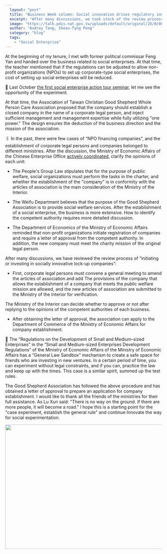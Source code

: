 ```yaml
---
  layout: "post"
  title: "Business Week column: Social innovation drives regulatory innovation"
  excerpt: "After many discussions, we took stock of the review process of “initiating or investing in socially innovative lock-up companies”."
  image: "https://talk.pdis.nat.gov.tw/uploads/default/original/2X/0/001fc8eadae68d58b8ae817a22ac819d9bd89df3.jpg"
  author: "Audrey Tang, Sheau-Tyng Peng"
  category: "blog"
  tags: 
    - "Social Enterprise"
---
```



 At the beginning of my tenure, I met with former political commissar Feng Yan and handed over the business related to social enterprises. At that time, the teacher mentioned that if the regulations can be adjusted to allow non-profit organizations (NPOs) to set up corporate-type social enterprises, the cost of setting up social enterprises will be reduced. 

🌱 Last October [the first social enterprise action tour seminar](https://sayit.pdis.nat.gov.tw/2017-10-31-%e7%a4%be%e6%9c%83%e4%bc%81%e6%a5%ad%e7%ac%ac%e4%b8%80%e6%ac%a1%e5%b7%a1%e8%bf%b4%e6%9c%83%e8%ad%b0#s110683), let me see the opportunity of the experiment. 

At that time, the Association of Taiwan Christian Good Shepherd Whole Person Care Association proposed that the company should establish a closed company in the name of a corporate legal person, and inject sufficient management and management expertise while fully utilizing &quot;one power.&quot; The design ensures the deduction of the business direction and the mission of the association. 

🖇 In the past, there were few cases of “NPO financing companies”, and the establishment of corporate legal persons and companies belonged to different ministries. After the discussion, the Ministry of Economic Affairs of the Chinese Enterprise Office [actively coordinated](https://sayit.pdis.nat.gov.tw/2018-01-05-%e7%a4%be%e5%9c%98%e6%b3%95%e4%ba%ba%e7%99%bc%e8%b5%b7%e6%88%96%e6%8a%95%e8%b3%87%e7%a4%be%e6%9c%83%e5%89%b5%e6%96%b0%e5%9e%8b%e9%96%89%e9%8e%96%e6%80%a7%e5%85%ac%e5%8f%b8%e5%af%a9%e6%a0%b8%e6%a9%9f%e5%88%b6%e8%a6%8f%e7%95%ab%e5%8d%94%e8%aa%bf%e6%9c%83), clarify the opinions of each unit:

* The People&#39;s Group Law stipulates that for the purpose of public welfare, social organizations must perform the tasks in the charter, and whether the establishment of the &quot;company&quot; is in conformity with the articles of association is the main consideration of the Ministry of the Interior. 

* The Weifu Department believes that the purpose of the Good Shepherd Association is to provide social welfare services. After the establishment of a social enterprise, the business is more extensive. How to identify the competent authority requires more detailed discussion. 

* The Department of Economics of the Ministry of Economic Affairs reminded that non-profit organizations initiate registration of companies and require a letter of approval from the competent authority. In addition, the new company must meet the charity mission of the original legal person. 

 After many discussions, we have reviewed the review process of “initiating or investing in socially innovative lock-up companies”:

* First, corporate legal persons must convene a general meeting to amend the articles of association and add The provisions of the company that allows the establishment of a company that meets the public welfare mission are allowed, and the new articles of association are submitted to the Ministry of the Interior for verification. 

 The Ministry of the Interior can decide whether to approve or not after replying to the opinions of the competent authorities of each business. 

* After obtaining the letter of approval, the association can apply to the Department of Commerce of the Ministry of Economic Affairs for company establishment. 

🚥 The “Regulations on the Development of Small and Medium-sized Enterprises” in the “Small and Medium-sized Enterprises Development Regulations” of the Ministry of Economic Affairs of the Ministry of Economic Affairs has a “General Law Sandbox” mechanism to create a safe space for friends who are investing in new ventures. In a certain period of time, you can experiment without legal constraints, and if you can, practice the law and keep up with the times. This case is a similar spirit, summed up the test rules. 

The Good Shepherd Association has followed the above procedure and has obtained a letter of approval to prepare an application for company establishment. I would like to thank all the friends of the ministries for their full assistance. As Lu Xun said: &quot;There is no way on the ground. If there are more people, it will become a road.&quot; I hope this is a starting point for the &quot;case experiment, establish the general rule&quot; and continue Innovate the way for social experimentation. 

 <center><img src="https://talk.pdis.nat.gov.tw/uploads/default/original/2X/0/001fc8eadae68d58b8ae817a22ac819d9bd89df3.jpg" width="600" height="400"></center> 
